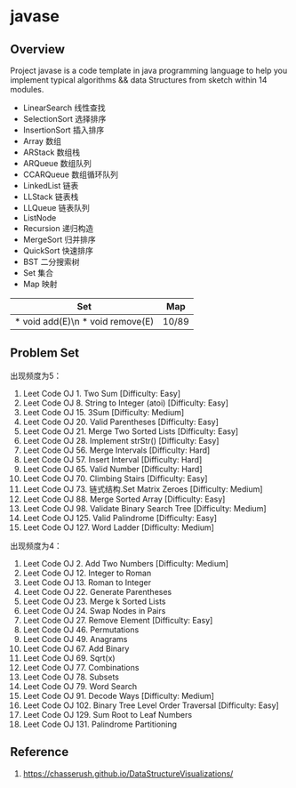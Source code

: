 # javase

## Overview
Project javase is a code template in java programming language to help you implement typical algorithms && data Structures from sketch within 14 modules.

* LinearSearch 线性查找
* SelectionSort 选择排序
* InsertionSort 插入排序
* Array 数组
* ARStack 数组栈
* ARQueue 数组队列
* CCARQueue 数组循环队列
* LinkedList 链表
* LLStack 链表栈
* LLQueue 链表队列
* ListNode
* Recursion 递归构造
* MergeSort 归并排序
* QuickSort 快速排序
* BST 二分搜索树
* Set 集合
* Map 映射

| Set      | Map     |  
| -------- | ------- | 
| * void add(E)\n * void remove(E)  |  10/89   |     




## Problem Set
出现频度为5： 
1. Leet Code OJ 1. Two Sum [Difficulty: Easy] 
2. Leet Code OJ 8. String to Integer (atoi) [Difficulty: Easy] 
3. Leet Code OJ 15. 3Sum [Difficulty: Medium] 
4. Leet Code OJ 20. Valid Parentheses [Difficulty: Easy] 
5. Leet Code OJ 21. Merge Two Sorted Lists [Difficulty: Easy] 
6. Leet Code OJ 28. Implement strStr() [Difficulty: Easy] 
7. Leet Code OJ 56. Merge Intervals [Difficulty: Hard] 
8. Leet Code OJ 57. Insert Interval [Difficulty: Hard] 
9. Leet Code OJ 65. Valid Number [Difficulty: Hard] 
10. Leet Code OJ 70. Climbing Stairs [Difficulty: Easy] 
11. Leet Code OJ 73. 链式结构.Set Matrix Zeroes [Difficulty: Medium] 
12. Leet Code OJ 88. Merge Sorted Array [Difficulty: Easy] 
13. Leet Code OJ 98. Validate Binary Search Tree [Difficulty: Medium] 
14. Leet Code OJ 125. Valid Palindrome [Difficulty: Easy] 
15. Leet Code OJ 127. Word Ladder [Difficulty: Medium]

出现频度为4： 
1. Leet Code OJ 2. Add Two Numbers [Difficulty: Medium] 
2. Leet Code OJ 12. Integer to Roman 
3. Leet Code OJ 13. Roman to Integer 
4. Leet Code OJ 22. Generate Parentheses 
5. Leet Code OJ 23. Merge k Sorted Lists 
6. Leet Code OJ 24. Swap Nodes in Pairs 
7. Leet Code OJ 27. Remove Element [Difficulty: Easy] 
8. Leet Code OJ 46. Permutations 
9. Leet Code OJ 49. Anagrams 
10. Leet Code OJ 67. Add Binary 
11. Leet Code OJ 69. Sqrt(x) 
12. Leet Code OJ 77. Combinations 
13. Leet Code OJ 78. Subsets 
14. Leet Code OJ 79. Word Search 
15. Leet Code OJ 91. Decode Ways [Difficulty: Medium] 
16. Leet Code OJ 102. Binary Tree Level Order Traversal [Difficulty: Easy] 
17. Leet Code OJ 129. Sum Root to Leaf Numbers 
18. Leet Code OJ 131. Palindrome Partitioning

## Reference
1.  https://chasserush.github.io/DataStructureVisualizations/

